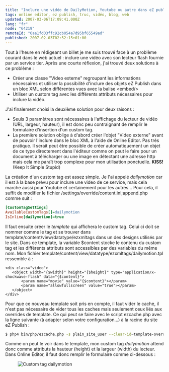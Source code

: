 ```yaml
---
title: "Inclure une vidéo de DailyMotion, Youtube ou autre dans eZ publish"
tags: online editor, ez publish, truc, vidéo, blog, web
updated: 2007-03-06T17:09:41.000Z
lang: "fr"
node: "64219"
remoteId: "6aa1fd03ffc92cb054a7d95bf65549ad"
published: 2007-02-03T02:52:15+01:00
---
```


Tout à l'heure en rédigeant un billet je me suis trouvé face à un problème courant dans le web actuel : inclure une vidéo avec son lecteur flash fournie par un service tier. Après une courte réflexion, j'ai trouvé deux solutions à ce problème :

* Créer une classe &quot;Video externe&quot; regroupant les informations nécessaires et utiliser la possibilité d'inclure des objets eZ Publish dans un bloc XML selon différentes vues avec la balise &lt;embed/&gt;
* Utiliser un custom tag avec les différents attributs nécessaires pour inclure la vidéo.


J'ai finalement choisi la deuxième solution pour deux raisons :

* Seuls 3 paramètres sont nécessaires à l'affichage du lecteur de vidéo (URL, largeur, hauteur), il est donc peu contraignant de remplir le formulaire d'insertion d'un custom tag.
* La première solution oblige à d'abord créer l'objet &quot;Video externe&quot; avant de pouvoir l'inclure dans le bloc XML à l'aide de Online Editor. Pas très pratique. Il serait peut être possible de créer automatiquement un objet de ce type directement dans l'éditeur comme on peut le faire pour un document à télécharger ou une image en détectant une adresse http mais cela me paraît trop complexe pour mon utilisation ponctuelle. **KISS!** (Keep It Simple Stupid)


La création d'un custom tag est assez simple. Je l'ai appelé *dailymotion* car il est à la base prévu pour inclure une video de ce service, mais cela marche aussi pour Youtube et certainement pour les autres… Pour cela, il suffit de modifier le fichier /settings/override/content.ini;append.php comme suit :

 ``` ini
[CustomTagSettings]
AvailableCustomTags[]=dailymotion
IsInline[dailymotion]=true
```


Il faut ensuite créer le *template* qui affichera le custom tag. Celui ci doit se nommer comme le tag et se trouver dans template/content/view/datatype/ezxmltags dans un des designs utilisés par le site. Dans ce template, la variable $content stocke le contenu du custom tag et les différents attributs sont accessibles par des variables du même nom. Mon fichier template/content/view/datatype/ezxmltags/dailymotion.tpl ressemble à :

 ```
<div class="video">
    <object width="{$width}" height="{$height}" type="application/x-shockwave-flash" data="{$content}">
        <param name="movie" value="{$content}"></param>
        <param name="allowfullscreen" value="true"></param>
    </object>
</div>
```


Pour que ce nouveau template soit pris en compte, il faut vider le cache, il n'est pas nécessaire de vider tous les caches mais seulement ceux liés aux overrides de template. Ce qui peut se faire avec le script ezcache.php avec la ligne suivante (à adapter selon votre configuration…) à la racine du site eZ Publish :

 ``` bash
$ php4 bin/php/ezcache.php -s plain_site_user --clear-id=template-override
```


Comme on peut le voir dans le template, mon custom tag *dailymotion* attend donc comme attributs la hauteur (height) et la largeur (width) du lecteur. Dans Online Editor, il faut donc remplir le formulaire comme ci-dessous :

 <figure class="object-center"><img loading="lazy" src="/images//custom-tag-dailymotion.png" alt="Custom tag dailymotion">
</figure>
